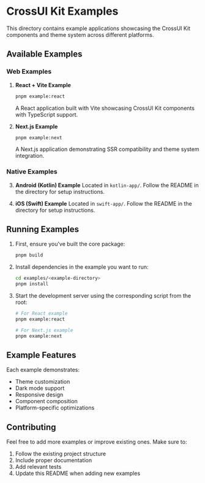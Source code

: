 # CrossUI Kit Examples

This directory contains example applications showcasing the CrossUI Kit components and theme system across different platforms.

## Available Examples

### Web Examples

1. **React + Vite Example**

   ```bash
   pnpm example:react
   ```

   A React application built with Vite showcasing CrossUI Kit components with TypeScript support.

2. **Next.js Example**
   ```bash
   pnpm example:next
   ```
   A Next.js application demonstrating SSR compatibility and theme system integration.

### Native Examples

3. **Android (Kotlin) Example**
   Located in `kotlin-app/`. Follow the README in the directory for setup instructions.

4. **iOS (Swift) Example**
   Located in `swift-app/`. Follow the README in the directory for setup instructions.

## Running Examples

1. First, ensure you've built the core package:

   ```bash
   pnpm build
   ```

2. Install dependencies in the example you want to run:

   ```bash
   cd examples/<example-directory>
   pnpm install
   ```

3. Start the development server using the corresponding script from the root:

   ```bash
   # For React example
   pnpm example:react

   # For Next.js example
   pnpm example:next
   ```

## Example Features

Each example demonstrates:

- Theme customization
- Dark mode support
- Responsive design
- Component composition
- Platform-specific optimizations

## Contributing

Feel free to add more examples or improve existing ones. Make sure to:

1. Follow the existing project structure
2. Include proper documentation
3. Add relevant tests
4. Update this README when adding new examples
